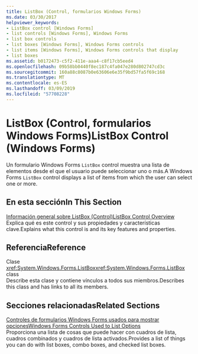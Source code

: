 ```yaml
---
title: ListBox (Control, formularios Windows Forms)
ms.date: 03/30/2017
helpviewer_keywords:
- ListBox control [Windows Forms]
- list controls [Windows Forms], Windows Forms
- list box controls
- list boxes [Windows Forms], Windows Forms controls
- list items [Windows Forms], Windows Forms controls that display
- list boxes
ms.assetid: b0172473-c5f2-411e-aaa4-c8f17cb5eed4
ms.openlocfilehash: 09b58bb0440f8ec187c4fa047e280d802747cd3c
ms.sourcegitcommit: 160a88c8087b0e63606e6e35f9bd57fa5f69c168
ms.translationtype: MT
ms.contentlocale: es-ES
ms.lasthandoff: 03/09/2019
ms.locfileid: "57708228"
---
```

# <a name="listbox-control-windows-forms"></a><span data-ttu-id="599f2-102">ListBox (Control, formularios Windows Forms)</span><span class="sxs-lookup"><span data-stu-id="599f2-102">ListBox Control (Windows Forms)</span></span>
<span data-ttu-id="599f2-103">Un formulario Windows Forms `ListBox` control muestra una lista de elementos desde el que el usuario puede seleccionar uno o más.</span><span class="sxs-lookup"><span data-stu-id="599f2-103">A Windows Forms `ListBox` control displays a list of items from which the user can select one or more.</span></span>  
  
## <a name="in-this-section"></a><span data-ttu-id="599f2-104">En esta sección</span><span class="sxs-lookup"><span data-stu-id="599f2-104">In This Section</span></span>  
 [<span data-ttu-id="599f2-105">Información general sobre ListBox (Control)</span><span class="sxs-lookup"><span data-stu-id="599f2-105">ListBox Control Overview</span></span>](listbox-control-overview-windows-forms.md)  
 <span data-ttu-id="599f2-106">Explica qué es este control y sus propiedades y características clave.</span><span class="sxs-lookup"><span data-stu-id="599f2-106">Explains what this control is and its key features and properties.</span></span>  
  
## <a name="reference"></a><span data-ttu-id="599f2-107">Referencia</span><span class="sxs-lookup"><span data-stu-id="599f2-107">Reference</span></span>  
 <span data-ttu-id="599f2-108">Clase <xref:System.Windows.Forms.ListBox></span><span class="sxs-lookup"><span data-stu-id="599f2-108"><xref:System.Windows.Forms.ListBox> class</span></span>  
 <span data-ttu-id="599f2-109">Describe esta clase y contiene vínculos a todos sus miembros.</span><span class="sxs-lookup"><span data-stu-id="599f2-109">Describes this class and has links to all its members.</span></span>  
  
## <a name="related-sections"></a><span data-ttu-id="599f2-110">Secciones relacionadas</span><span class="sxs-lookup"><span data-stu-id="599f2-110">Related Sections</span></span>  
 [<span data-ttu-id="599f2-111">Controles de formularios Windows Forms usados para mostrar opciones</span><span class="sxs-lookup"><span data-stu-id="599f2-111">Windows Forms Controls Used to List Options</span></span>](windows-forms-controls-used-to-list-options.md)  
 <span data-ttu-id="599f2-112">Proporciona una lista de cosas que puede hacer con cuadros de lista, cuadros combinados y cuadros de lista activados.</span><span class="sxs-lookup"><span data-stu-id="599f2-112">Provides a list of things you can do with list boxes, combo boxes, and checked list boxes.</span></span>
